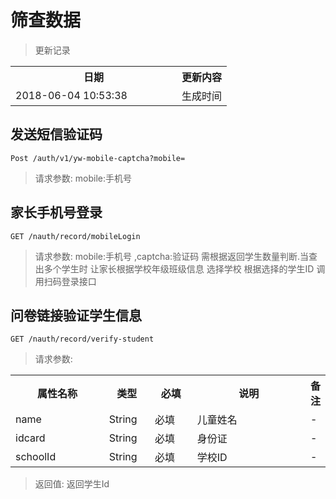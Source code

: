 # 筛查数据

> 更新记录

<table>
    <tr>
        <th style="width:250px;">日期</th>
        <th>更新内容</th>
    </tr>
    <tr>
        <td>2018-06-04 10:53:38</td>
        <td>生成时间</td>
    </tr>
</table>


## 发送短信验证码
```
Post /auth/v1/yw-mobile-captcha?mobile=
```

> 请求参数: mobile:手机号 



## 家长手机号登录
```
GET /nauth/record/mobileLogin
```

> 请求参数: mobile:手机号 ,captcha:验证码
> 需根据返回学生数量判断.当查出多个学生时 让家长根据学校年级班级信息 选择学校
 根据选择的学生ID 调用扫码登录接口


    
    
    
## 问卷链接验证学生信息
```
GET /nauth/record/verify-student
```


> 请求参数:

<table>
    <tr>
        <th style="width:150px;">属性名称</th>
        <th style="width:60px;">类型</th>
        <th style="width:60px;">必填</th>
        <th style="width:200px;">说明</th>
        <th>备注</th>
    </tr>
    <tr>
        <td>name</td>
        <td>String</td>
        <td>必填</td>
        <td>儿童姓名</td>
        <td>-</td>
    </tr>
    <tr>
        <td>idcard</td>
        <td>String</td>
        <td>必填</td>
        <td>身份证</td>
        <td>-</td>
    </tr>
    <tr>
        <td>schoolId</td>
        <td>String</td>
        <td>必填</td>
        <td>学校ID</td>
        <td>-</td>
    </tr>
</table>

> 返回值: 返回学生Id
    
    
    